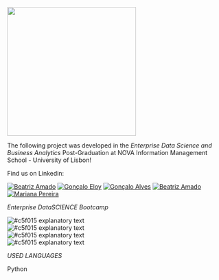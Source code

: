 <img src="https://github.com/AndrePatchy/NOVA-IMS/blob/main/novaimsimage.png?raw=true" width="300" height="300" /> 

The following project was developed in the *Enterprise Data Science and Business Analytics* Post-Graduation at NOVA Information Management School - University of Lisbon!

Find us on Linkedin: 

[![Beatriz Amado](https://img.shields.io/badge/Gon%C3%A7alo_Eloy-LinkedIn-blue?style=flat&logo=linkedin)](https://www.linkedin.com/in/beatrizamado/) 
[![Gonçalo Eloy](https://img.shields.io/badge/Gon%C3%A7alo_Eloy-LinkedIn-blue?style=flat&logo=linkedin)](https://www.linkedin.com/in/goncaloeloy/)
[![Gonçalo Alves](https://img.shields.io/badge/Gon%C3%A7alo_Eloy-LinkedIn-blue?style=flat&logo=linkedin)](https://www.linkedin.com/in/goncaloeloy/) 
[![Beatriz Amado](https://img.shields.io/badge/Gon%C3%A7alo_Eloy-LinkedIn-blue?style=flat&logo=linkedin)](https://www.linkedin.com/in/goncaloeloy/) 
[![Mariana Pereira](https://img.shields.io/badge/Gon%C3%A7alo_Eloy-LinkedIn-blue?style=flat&logo=linkedin)](https://www.linkedin.com/in/goncaloeloy/)





*Enterprise DataSCIENCE Bootcamp*

![#c5f015](https://via.placeholder.com/15/c5f015/c5f015.png) explanatory text  
![#c5f015](https://via.placeholder.com/15/c5f015/c5f015.png) explanatory text  
![#c5f015](https://via.placeholder.com/15/c5f015/c5f015.png) explanatory text  
![#c5f015](https://via.placeholder.com/15/c5f015/c5f015.png) explanatory text  


*USED LANGUAGES*

Python 

